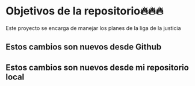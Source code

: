 # Objetivos de la repositorio🔥🔥🔥

Este proyecto se encarga de manejar los planes de la liga de la justicia



## Estos cambios son nuevos desde Github
## Estos cambios son nuevos desde mi repositorio local
